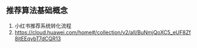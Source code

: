 ## 推荐算法基础概念
1. 小红书推荐系统转化流程
2. https://cloud.huawei.com/home#/collection/v2/all/BuNmjQoXC5_eUF8Zf8itEEqybT7dCQR13
